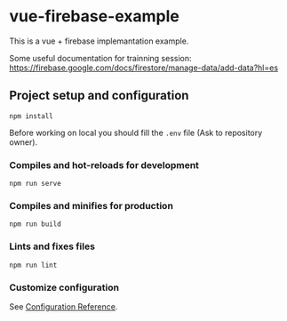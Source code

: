 # vue-firebase-example
This is a vue + firebase implemantation example.

Some useful documentation for trainning session:
https://firebase.google.com/docs/firestore/manage-data/add-data?hl=es

## Project setup and configuration
```
npm install
```

Before working on local you should fill the `.env` file (Ask to repository owner).

### Compiles and hot-reloads for development
```
npm run serve
```

### Compiles and minifies for production
```
npm run build
```

### Lints and fixes files
```
npm run lint
```

### Customize configuration
See [Configuration Reference](https://cli.vuejs.org/config/).
